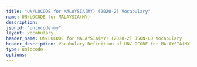 ```yaml
---
title: "UN/LOCODE for MALAYSIA(MY) (2020-2) Vocabulary"
name: UN/LOCODE for MALAYSIA(MY) 
description: 
jsonid: "unlocode-my"
layout: vocabulary
header_name: UN/LOCODE for MALAYSIA(MY) (2020-2) JSON-LD Vocabulary
header_description: Vocabulary Definition of UN/LOCODE for MALAYSIA(MY) (2020-2) semantics in HTML format. JSON-LD format is available at [unlocode-my.jsonld](/vocabulary/unlocode-my.jsonld)
type: unlocode
options:
---
```

